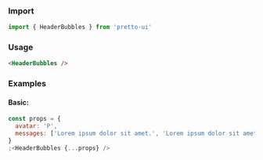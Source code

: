 ### Import

```js static
import { HeaderBubbles } from 'pretto-ui'
```

### Usage

```html
<HeaderBubbles />

```

### Examples

#### Basic:

```jsx
const props = {
  avatar: 'P',
  messages: ['Lorem ipsum dolor sit amet.', 'Lorem ipsum dolor sit amet, consectetur.']
}
;<HeaderBubbles {...props} />
```
